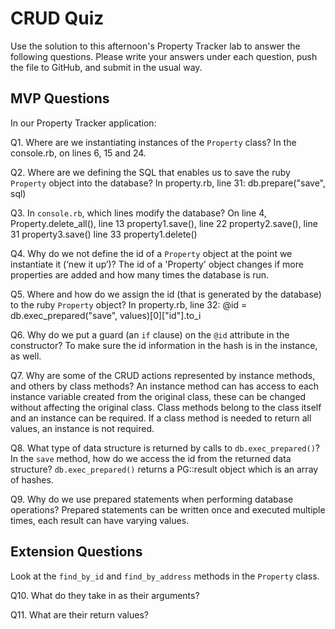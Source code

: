 # CRUD Quiz

Use the solution to this afternoon's Property Tracker lab to answer the following questions. Please write your answers under each question, push the file to GitHub, and submit in the usual way.

## MVP Questions

In our Property Tracker application:

Q1. Where are we instantiating instances of the `Property` class?
In the console.rb, on lines 6, 15 and 24.

Q2. Where are we defining the SQL that enables us to save the ruby `Property` object into the database?
In property.rb, line 31:
db.prepare("save", sql)

Q3. In `console.rb`, which lines modify the database?
On line 4, Property.delete_all(),
line 13 property1.save(),
line 22 property2.save(),
line 31 property3.save()
line 33 property1.delete()

Q4. Why do we not define the id of a `Property` object at the point we instantiate it (‘new it up’)?
The id of a 'Property' object changes if more properties are added and how many times the database is run.

Q5. Where and how do we assign the id (that is generated by the database) to the ruby `Property` object?
In property.rb, line 32:
@id = db.exec_prepared("save", values)[0]["id"].to_i

Q6. Why do we put a guard (an `if` clause) on the `@id` attribute in the constructor?
To make sure the id information in the hash is in the instance, as well.


Q7. Why are some of the CRUD actions represented by instance methods, and others by class methods?
An instance method can has access to each instance variable created from the original class, these can be changed without affecting the original class. Class methods belong to the class itself and an instance can be required. If a class method is needed to return all values, an instance is not required.


Q8. What type of data structure is returned by calls to `db.exec_prepared()`? In the `save` method, how do we access the id from the returned data structure?
`db.exec_prepared()` returns a PG::result object which is an array of hashes.


Q9. Why do we use prepared statements when performing database operations?
Prepared statements can be written once and executed multiple times, each result can have varying values.

## Extension Questions

Look at the `find_by_id` and `find_by_address` methods in the `Property` class.

Q10. What do they take in as their arguments?

Q11. What are their return values?
